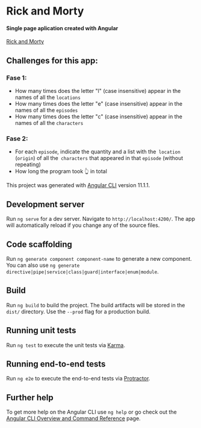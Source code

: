 # Rick and Morty
#### Single page aplication created with Angular

[Rick and Morty](https://media.cdn.adultswim.com/uploads/20200317/203171153217-rick-and-morty.png)

## Challenges for this app:
### Fase 1:
- How many times does the letter "l" (case insensitive) appear in the names of all the `locations`
- How many times does the letter "e" (case insensitive) appear in the names of all the `episodes`
- How many times does the letter "c" (case insensitive) appear in the names of all the `characters`
### Fase 2:
- For each `episode`, indicate the quantity and a list with the` location` (`origin`) of all the` characters` that appeared in that `episode` (without repeating)
- How long the program took 👆 in total

This project was generated with [Angular CLI](https://github.com/angular/angular-cli) version 11.1.1.

## Development server
Run `ng serve` for a dev server. Navigate to `http://localhost:4200/`. The app will automatically reload if you change any of the source files.

## Code scaffolding
Run `ng generate component component-name` to generate a new component. You can also use `ng generate directive|pipe|service|class|guard|interface|enum|module`.

## Build
Run `ng build` to build the project. The build artifacts will be stored in the `dist/` directory. Use the `--prod` flag for a production build.

## Running unit tests
Run `ng test` to execute the unit tests via [Karma](https://karma-runner.github.io).

## Running end-to-end tests
Run `ng e2e` to execute the end-to-end tests via [Protractor](http://www.protractortest.org/).

## Further help
To get more help on the Angular CLI use `ng help` or go check out the [Angular CLI Overview and Command Reference](https://angular.io/cli) page.
